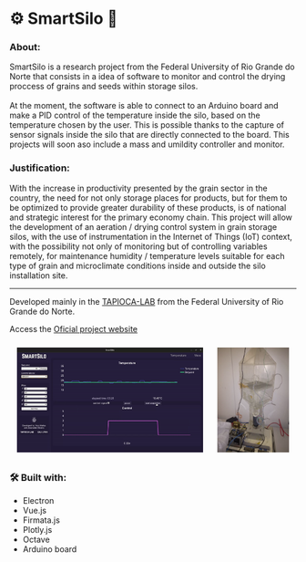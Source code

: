 # ⚙  SmartSilo  🌱 </h1>

### About:

SmartSilo is a research project from the Federal University of Rio Grande do Norte that consists in a idea of software to monitor and control the drying proccess of grains and seeds within storage silos. <br />
<br />
At the moment, the software is able to connect to an Arduino board and make a PID control of the temperature inside the silo, based on the temperature chosen by the user. This is possible thanks to the capture of sensor signals inside the silo that are directly connected to the board. This projects will soon aso include a mass and umildity controller and monitor.


### Justification:

With the increase in productivity presented by the grain sector in the country, the need for not only storage places for products, but for them to be optimized to provide greater durability of these products, is of national and strategic interest for the primary economy chain. This project will allow the development of an aeration / drying control system in grain storage silos, with the use of instrumentation in the Internet of Things (IoT) context, with the possibility not only of monitoring but of controlling variables remotely, for maintenance humidity / temperature levels suitable for each type of grain and microclimate conditions inside and outside the silo installation site.

<hr>

Developed mainly in the <a href="http://tapioca.eaj.ufrn.br/?page_id=50&lang=en">TAPIOCA-LAB</a> from the <a>Federal University of Rio Grande do Norte.</a> 

Access the <a href="https://smartsilo.netlify.com/">Oficial project website</a>

<div 
    style="display: flex; flex-wrap: wrap; justify-content:space-around; align-itens: center;"
>
    <img src="./__readme/demo.gif" width="65%" style="margin:10px">
    <img src="./__readme/dryer.PNG" width="25%" style="margin:10px">

</div>

### 🛠️ Built with:

- Electron
- Vue.js
- Firmata.js
- Plotly.js
- Octave
- Arduino board